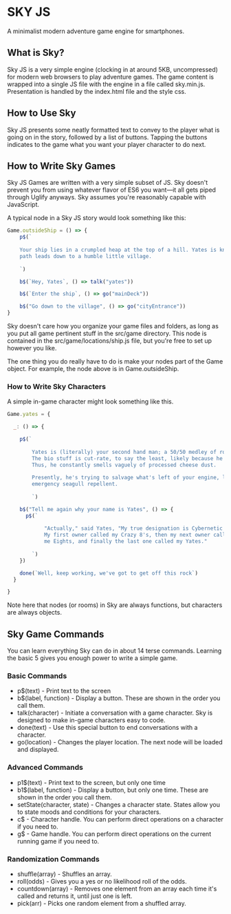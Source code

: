 
# SKY JS

A minimalist modern adventure game engine for smartphones.

## What is Sky?
Sky JS is a very simple engine (clocking in at around 5KB, uncompressed) for modern web browsers to play adventure games. The game content is wrapped into
a single JS file with the engine in a file called sky.min.js. Presentation is handled by the index.html file and the style css.

## How to Use Sky
Sky JS presents some neatly formatted text to convey to the player what is going on in the story, followed by a list of buttons. Tapping the buttons
indicates to the game what you want your player character to do next.

## How to Write Sky Games
Sky JS Games are written with a very simple subset of JS. Sky doesn't prevent you from using whatever flavor of ES6 you want—it all gets piped through
Uglify anyways. Sky assumes you're reasonably capable with JavaScript.

A typical node in a Sky JS story would look something like this:

```js
Game.outsideShip = () => {
    p$(`
      
    Your ship lies in a crumpled heap at the top of a hill. Yates is kneeled next to an open panel, attempting repairs. A winding
    path leads down to a humble little village.
      
    `)

    b$(`Hey, Yates`, () => talk("yates"))

    b$(`Enter the ship`, () => go("mainDeck"))

    b$("Go down to the village", () => go("cityEntrance"))
}
```

Sky doesn't care how you organize your game files and folders, as long as you put all game pertinent stuff in the src/game directory. This
node is contained in the src/game/locations/ship.js file, but you're free to set up however you like.

The one thing you do really have to do is make your nodes part of the Game object. For example, the node above is in Game.outsideShip.

### How to Write Sky Characters
A simple in-game character might look something like this.

```js
Game.yates = {

  _: () => {

    p$(`
          
        Yates is (literally) your second hand man; a 50/50 medley of robotic and organic components, cobbled into a hodge-podge of an android. 
        The bio stuff is cut-rate, to say the least, likely because he sustains every six hours or so with junk food and their abundant hydrocarbons.
        Thus, he constantly smells vaguely of processed cheese dust.
    
        Presently, he's trying to salvage what's left of your engine, landing gear, and
        emergency seagull repellent.
          
        `)

    b$("Tell me again why your name is Yates", () => {
      p$(`
                  
            "Actually," said Yates, "My true designation is Cybernetic Reploid model 88, or CR-88.
            My first owner called my Crazy 8's, then my next owner called
            me Eights, and finally the last one called my Yates."
                  
        `)
    })

    done(`Well, keep working, we've got to get off this rock`)
  }

}
```

Note here that nodes (or rooms) in Sky are always functions, but characters are always objects.

## Sky Game Commands
You can learn everything Sky can do in about 14 terse commands. Learning the basic 5 gives you enough power to write a simple game.

### Basic Commands 
* p$(text) - Print text to the screen
* b$(label, function) - Display a button. These are shown in the order you call them.
* talk(character) - Initiate a conversation with a game character. Sky is designed to make in-game characters easy to code.
* done(text) - Use this special button to end conversations with a character.
* go(location) - Changes the player location. The next node will be loaded and displayed.

### Advanced Commands
* p1$(text) - Print text to the screen, but only one time
* b1$(label, function) - Display a button, but only one time. These are shown in the order you call them.
* setState(character, state) - Changes a character state. States allow you to state moods and conditions for your characters.
* c$ - Character handle. You can perform direct operations on a character if you need to.
* g$ - Game handle. You can perform direct operations on the current running game if you need to.

### Randomization Commands
* shuffle(array) - Shuffles an array.
* roll(odds) - Gives you a yes or no likelihood roll of the odds.
* countdown(array) - Removes one element from an array each time it's called and returns it, until just one is left.
* pick(arr) - Picks one random element from a shuffled array.
 
